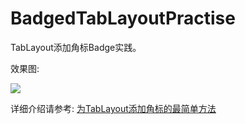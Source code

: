 # BadgedTabLayoutPractise
TabLayout添加角标Badge实践。

效果图:

![](http://7xlpfl.com1.z0.glb.clouddn.com/sherlockshi/2016-11-03-demo2.gif)

详细介绍请参考: [为TabLayout添加角标的最简单方法](http://localhost:4000/2016/11/02/15_Android/1510_View/TabLayout/%E4%B8%BATabLayout%E6%B7%BB%E5%8A%A0%E8%A7%92%E6%A0%87%E7%9A%84%E6%9C%80%E7%AE%80%E5%8D%95%E6%96%B9%E6%B3%95/)